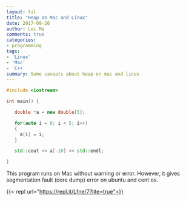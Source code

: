 ```yaml
---
layout: til
title: "Heap on Mac and Linux"
date: 2017-09-26
author: Lei Ma
comments: true
categories:
- programming
tags:
- 'Linux'
- 'Mac'
- 'C++'
summary: Some caveats about heap on mac and linux
---
```


```cpp
#include <iostream>

int main() {

   double *a = new double[5];

   for(auto i = 0; i < 5; i++)
   {
     a[i] = i;
   }

   std::cout << a[-10] << std::endl;

}
```

This program runs on Mac without warning or error. However, it gives segmentation fault (core dump) error on ubuntu and cent os.

{{< repl url="https://repl.it/Lfne/7?lite=true">}}

